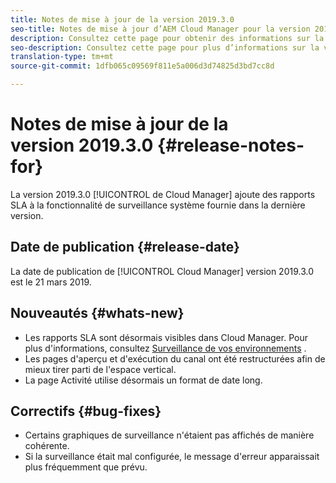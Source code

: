 ```yaml
---
title: Notes de mise à jour de la version 2019.3.0
seo-title: Notes de mise à jour d’AEM Cloud Manager pour la version 2019.3.0
description: Consultez cette page pour obtenir des informations sur la version 2019.3.0 de Cloud Manager.
seo-description: Consultez cette page pour plus d’informations sur la version 2019.3.0 d’AEM Cloud Manager.
translation-type: tm+mt
source-git-commit: 1dfb065c09569f811e5a006d3d74825d3bd7cc8d

---
```



# Notes de mise à jour de la version 2019.3.0 {#release-notes-for}

La version 2019.3.0 [!UICONTROL de Cloud Manager] ajoute des rapports SLA à la fonctionnalité de surveillance système fournie dans la dernière version.

## Date de publication {#release-date}

La date de publication de [!UICONTROL Cloud Manager] version 2019.3.0 est le 21 mars 2019.

## Nouveautés {#whats-new}

* Les rapports SLA sont désormais visibles dans Cloud Manager. Pour plus d&#39;informations, consultez [Surveillance de vos environnements](monitor-your-environments.md) .
* Les pages d&#39;aperçu et d&#39;exécution du canal ont été restructurées afin de mieux tirer parti de l&#39;espace vertical.
* La page Activité utilise désormais un format de date long.

## Correctifs {#bug-fixes}

* Certains graphiques de surveillance n&#39;étaient pas affichés de manière cohérente.
* Si la surveillance était mal configurée, le message d&#39;erreur apparaissait plus fréquemment que prévu.
